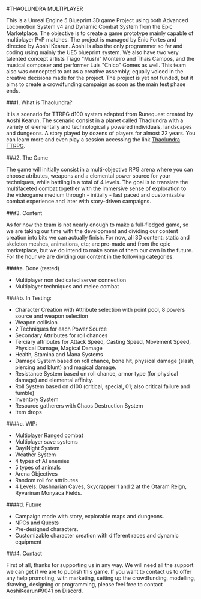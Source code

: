 #THAOLUNDRA MULTIPLAYER

This is a Unreal Engine 5 Blueprint 3D game Project using both Advanced Locomotion System v4 and Dynamic Combat System from the Epic Marketplace. The objective is to create a game prototype mainly capable of multiplayer PvP matches. The project is managed by Enio Fortes and directed by Aoshi Kearun. Aoshi is also the only programmer so far and coding using mainly the UE5 blueprint system. We also have two very talented concept artists Tiago "Mushi" Monteiro and Thais Campos, and the musical composer and performer Luis "Chico" Gomes as well. This team also was concepted to act as a creative assembly, equally voiced in the creative decisions made for the project. The project is yet not funded, but it aims to create a crowdfunding campaign as soon as the main test phase ends.


###1. What is Thaolundra?

It is a scenario for TTRPG d100 system adapted from Runequest created by Aoshi Kearun. The scenario consist in a planet called Thaolundra with a variety of elementally and technologically powered individuals, landscapes and dungeons. A story played by dozens of players for almost 22 years. You can learn more and even play a session accessing the link [Thaolundra TTRPG](http://thaolundra.bubbleapps.io "Thaolundra TTRPG").

###2. The Game

The game will initially consist in a multi-objective RPG arena where you can choose atributes, weapons and a elemental power source for your techniques, while battling in a total of 4 levels. The goal is to translate the multifaceted combat together with the immersive sense of exploration to the videogame medium through - initially - fast paced and customizable combat experience and later with story-driven campaigns.

###3. Content

As for now the team is not nearly enough to make a full-fledged game, so we are taking our time with the development and dividing our content creation into bits we can actually finish. For now, all 3D content: static and skeleton meshes, animations, etc; are pre-made and from the epic marketplace, but we do intend to make some of them our own in the future. For the hour we are dividing our content in the following categories.

####a. Done (tested)

- Multiplayer non dedicated server connection
- Multiplayer techniques and melee combat

####b. In Testing:

- Character Creation with Attribute selection with point pool, 8 powers source and weapon selection
- Weapon collision
- 2 Techniques for each Power Source
- Secondary Attributes for roll chances
- Terciary attributes for Attack Speed, Casting Speed, Movement Speed, Physical Damage, Magical Damage
- Health, Stamina and Mana Systems
- Damage System based on roll chance, bone hit, physical damage (slash, piercing and blunt) and magical damage.
- Resistance System based on roll chance, armor type (for physical damage) and elemental affinity.
- Roll System based on d100 (critical, special, 01; also critical failure and fumble)
- Inventory System
- Resource gatherers with Chaos Destruction System
- Item drops

####c. WIP:

- Multiplayer Ranged combat
- Multiplayer save systems
- Day/Night System
- Weather System
- 4 types of AI enemies
- 5 types of animals
- Arena Objectives
- Random roll for attributes
- 4 Levels: Dashnarian Caves, Skycrapper 1 and 2 at the Otaram Reign, Ryvarinan Monyaca Fields.

####d. Future

- Campaign mode with story, explorable maps and dungeons.
- NPCs and Quests
- Pre-designed characters.
- Customizable character creation with different races and dynamic equipment


###4. Contact

First of all, thanks for supporting us in any way. We will need all the support we can get if we are to publish this game. If you want to contact us to offer any help promoting, with marketing, setting up the crowdfunding, modelling, drawing, designing or programming, please feel free to contact AoshiKearun#9041 on Discord.
